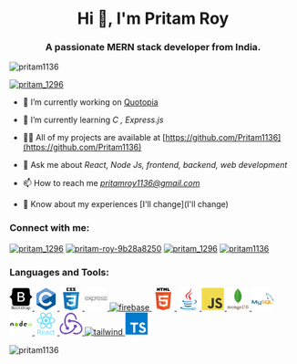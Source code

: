<!-- - 👋 Hi, I’m Pritam Roy
- 👀 I’m interested in chess,programming,painting.
- 🌱 I’m currently learning C(Programming language),React,Node js...
- 💞️ I’m looking to collaborate on ...
- 📫 How to reach me... -->

<h1 align="center">Hi 👋, I'm Pritam Roy</h1>
<h3 align="center">A passionate MERN stack developer from India.</h3>

<p align="left"> <img src="https://komarev.com/ghpvc/?username=pritam1136&label=Profile%20views&color=0e75b6&style=flat" alt="pritam1136" /> </p>

<p align="left"> <a href="https://twitter.com/pritam_1296" target="blank"><img src="https://img.shields.io/twitter/follow/pritam_1296?logo=twitter&style=for-the-badge" alt="pritam_1296" /></a> </p>

- 🔭 I’m currently working on [Quotopia](https://github.com/Pritam1136/Quotopia)

- 🌱 I’m currently learning *C , Express.js*

- 👨‍💻 All of my projects are available at [https://github.com/Pritam1136](https://github.com/Pritam1136)

- 💬 Ask me about *React, Node Js, frontend, backend, web development*

- 📫 How to reach me *pritamroy1136@gmail.com*

- 📄 Know about my experiences [I'll change](I'll change)

<h3 align="left">Connect with me:</h3>
<p align="left">
<a href="https://twitter.com/pritam_1296" target="blank"><img align="center" src="https://raw.githubusercontent.com/rahuldkjain/github-profile-readme-generator/master/src/images/icons/Social/twitter.svg" alt="pritam_1296" height="30" width="40" /></a>
<a href="https://linkedin.com/in/pritam-roy-9b28a8250" target="blank"><img align="center" src="https://raw.githubusercontent.com/rahuldkjain/github-profile-readme-generator/master/src/images/icons/Social/linked-in-alt.svg" alt="pritam-roy-9b28a8250" height="30" width="40" /></a>
<a href="https://instagram.com/pritam_1296" target="blank"><img align="center" src="https://raw.githubusercontent.com/rahuldkjain/github-profile-readme-generator/master/src/images/icons/Social/instagram.svg" alt="pritam_1296" height="30" width="40" /></a>
<a href="https://www.leetcode.com/pritam1136" target="blank"><img align="center" src="https://raw.githubusercontent.com/rahuldkjain/github-profile-readme-generator/master/src/images/icons/Social/leet-code.svg" alt="pritam1136" height="30" width="40" /></a>
</p>

<h3 align="left">Languages and Tools:</h3>
<p align="left"> <a href="https://getbootstrap.com" target="_blank" rel="noreferrer"> <img src="https://raw.githubusercontent.com/devicons/devicon/master/icons/bootstrap/bootstrap-plain-wordmark.svg" alt="bootstrap" width="40" height="40"/> </a> <a href="https://www.cprogramming.com/" target="_blank" rel="noreferrer"> <img src="https://raw.githubusercontent.com/devicons/devicon/master/icons/c/c-original.svg" alt="c" width="40" height="40"/> </a> <a href="https://www.w3schools.com/css/" target="_blank" rel="noreferrer"> <img src="https://raw.githubusercontent.com/devicons/devicon/master/icons/css3/css3-original-wordmark.svg" alt="css3" width="40" height="40"/> </a> <a href="https://expressjs.com" target="_blank" rel="noreferrer"> <img src="https://raw.githubusercontent.com/devicons/devicon/master/icons/express/express-original-wordmark.svg" alt="express" width="40" height="40"/> </a> <a href="https://firebase.google.com/" target="_blank" rel="noreferrer"> <img src="https://www.vectorlogo.zone/logos/firebase/firebase-icon.svg" alt="firebase" width="40" height="40"/> </a> <a href="https://www.w3.org/html/" target="_blank" rel="noreferrer"> <img src="https://raw.githubusercontent.com/devicons/devicon/master/icons/html5/html5-original-wordmark.svg" alt="html5" width="40" height="40"/> </a> <a href="https://www.java.com" target="_blank" rel="noreferrer"> <img src="https://raw.githubusercontent.com/devicons/devicon/master/icons/java/java-original.svg" alt="java" width="40" height="40"/> </a> <a href="https://developer.mozilla.org/en-US/docs/Web/JavaScript" target="_blank" rel="noreferrer"> <img src="https://raw.githubusercontent.com/devicons/devicon/master/icons/javascript/javascript-original.svg" alt="javascript" width="40" height="40"/> </a> <a href="https://www.mongodb.com/" target="_blank" rel="noreferrer"> <img src="https://raw.githubusercontent.com/devicons/devicon/master/icons/mongodb/mongodb-original-wordmark.svg" alt="mongodb" width="40" height="40"/> </a> <a href="https://www.mysql.com/" target="_blank" rel="noreferrer"> <img src="https://raw.githubusercontent.com/devicons/devicon/master/icons/mysql/mysql-original-wordmark.svg" alt="mysql" width="40" height="40"/> </a> <a href="https://nodejs.org" target="_blank" rel="noreferrer"> <img src="https://raw.githubusercontent.com/devicons/devicon/master/icons/nodejs/nodejs-original-wordmark.svg" alt="nodejs" width="40" height="40"/> </a> <a href="https://reactjs.org/" target="_blank" rel="noreferrer"> <img src="https://raw.githubusercontent.com/devicons/devicon/master/icons/react/react-original-wordmark.svg" alt="react" width="40" height="40"/> </a> <a href="https://redux.js.org" target="_blank" rel="noreferrer"> <img src="https://raw.githubusercontent.com/devicons/devicon/master/icons/redux/redux-original.svg" alt="redux" width="40" height="40"/> </a> <a href="https://tailwindcss.com/" target="_blank" rel="noreferrer"> <img src="https://www.vectorlogo.zone/logos/tailwindcss/tailwindcss-icon.svg" alt="tailwind" width="40" height="40"/> </a> <a href="https://www.typescriptlang.org/" target="_blank" rel="noreferrer"> <img src="https://raw.githubusercontent.com/devicons/devicon/master/icons/typescript/typescript-original.svg" alt="typescript" width="40" height="40"/> </a> </p>

<p><img align="center" src="https://github-readme-stats.vercel.app/api/top-langs?username=pritam1136&show_icons=true&locale=en&layout=compact" alt="pritam1136" /></p>
